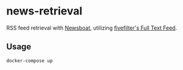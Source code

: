 # news-retrieval

RSS feed retrieval with [Newsboat](https://github.com/newsboat/newsboat), utilizing [fivefilter's Full Text Feed](https://github.com/heussd/fivefilters-full-text-rss-docker). 

## Usage

	docker-compose up